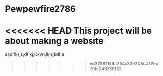 # Pewpewfire2786
<<<<<<< HEAD
This project will be about making a website
=======
asdlfkajs;dflkj;lkxvn;lkn;lkdf;a
>>>>>>> ed378876f6a234c33e308d427eb7fdc046339f32
